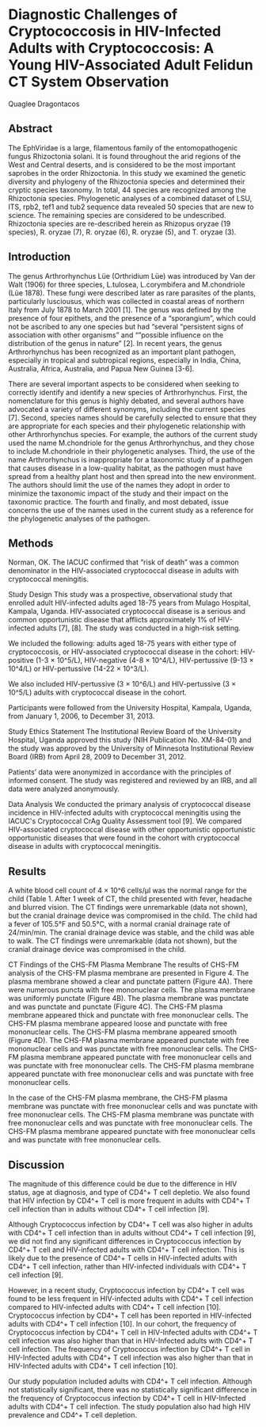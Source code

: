 # Diagnostic Challenges of Cryptococcosis in HIV-Infected Adults with Cryptococcosis: A Young HIV-Associated Adult Felidun CT System Observation
Quaglee Dragontacos


## Abstract
The EphViridae is a large, filamentous family of the entomopathogenic fungus Rhizoctonia solani. It is found throughout the arid regions of the West and Central deserts, and is considered to be the most important saprobes in the order Rhizoctonia. In this study we examined the genetic diversity and phylogeny of the Rhizoctonia species and determined their cryptic species taxonomy. In total, 44 species are recognized among the Rhizoctonia species. Phylogenetic analyses of a combined dataset of LSU, ITS, rpb2, tef1 and tub2 sequence data revealed 50 species that are new to science. The remaining species are considered to be undescribed. Rhizoctonia species are re-described herein as Rhizopus oryzae (19 species), R. oryzae (7), R. oryzae (6), R. oryzae (5), and T. oryzae (3).


## Introduction
The genus Arthrorhynchus Lüe (Orthridium Lüe) was introduced by Van der Walt (1906) for three species, L.tulosea, L.corymbifera and M.chondriole (Lüe 1878). These fungi were described later as rare parasites of the plants, particularly lusciousus, which was collected in coastal areas of northern Italy from July 1878 to March 2001 [1]. The genus was defined by the presence of four epithets, and the presence of a “sporangium”, which could not be ascribed to any one species but had “several “persistent signs of association with other organisms” and “”possible influence on the distribution of the genus in nature” [2]. In recent years, the genus Arthrorhynchus has been recognized as an important plant pathogen, especially in tropical and subtropical regions, especially in India, China, Australia, Africa, Australia, and Papua New Guinea [3-6].

There are several important aspects to be considered when seeking to correctly identify and identify a new species of Arthrorhynchus. First, the nomenclature for this genus is highly debated, and several authors have advocated a variety of different synonyms, including the current species [7]. Second, species names should be carefully selected to ensure that they are appropriate for each species and their phylogenetic relationship with other Arthrorhynchus species. For example, the authors of the current study used the name M.chondriole for the genus Arthrorhynchus, and they chose to include M.chondriole in their phylogenetic analyses. Third, the use of the name Arthrorhynchus is inappropriate for a taxonomic study of a pathogen that causes disease in a low-quality habitat, as the pathogen must have spread from a healthy plant host and then spread into the new environment. The authors should limit the use of the names they adopt in order to minimize the taxonomic impact of the study and their impact on the taxonomic practice. The fourth and finally, and most debated, issue concerns the use of the names used in the current study as a reference for the phylogenetic analyses of the pathogen.


## Methods
 Norman, OK. The IACUC confirmed that “risk of death” was a common denominator in the HIV-associated cryptococcal disease in adults with cryptococcal meningitis.

Study Design
This study was a prospective, observational study that enrolled adult HIV-infected adults aged 18-75 years from Mulago Hospital, Kampala, Uganda. HIV-associated cryptococcal disease is a serious and common opportunistic disease that afflicts approximately 1% of HIV-infected adults [7], [8]. The study was conducted in a high-risk setting.

We included the following: adults aged 18-75 years with either type of cryptococcosis, or HIV-associated cryptococcal disease in the cohort: HIV-positive (1-3 × 10^5/L), HIV-negative (4-8 × 10^4/L), HIV-pertussive (9-13 × 10^4/L) or HIV-pertussive (14-22 × 10^3/L).

We also included HIV-pertussive (3 × 10^6/L) and HIV-pertussive (3 × 10^5/L) adults with cryptococcal disease in the cohort.

Participants were followed from the University Hospital, Kampala, Uganda, from January 1, 2006, to December 31, 2013.

Study Ethics Statement
The Institutional Review Board of the University Hospital, Uganda approved this study (NIH Publication No. XM-84-01) and the study was approved by the University of Minnesota Institutional Review Board (IRB) from April 28, 2009 to December 31, 2012.

Patients’ data were anonymized in accordance with the principles of informed consent. The study was registered and reviewed by an IRB, and all data were analyzed anonymously.

Data Analysis
We conducted the primary analysis of cryptococcal disease incidence in HIV-infected adults with cryptococcal meningitis using the IACUC's Cryptococcal CrAg Quality Assessment tool [9]. We compared HIV-associated cryptococcal disease with other opportunistic opportunistic opportunistic diseases that were found in the cohort with cryptococcal disease in adults with cryptococcal meningitis.


## Results
A white blood cell count of 4 × 10^6 cells/µl was the normal range for the child (Table 1. After 1 week of CT, the child presented with fever, headache and blurred vision. The CT findings were unremarkable (data not shown), but the cranial drainage device was compromised in the child. The child had a fever of 105.5°F and 50.5°C, with a normal cranial drainage rate of 24/min/min. The cranial drainage device was stable, and the child was able to walk. The CT findings were unremarkable (data not shown), but the cranial drainage device was compromised in the child.

CT Findings of the CHS-FM Plasma Membrane
The results of CHS-FM analysis of the CHS-FM plasma membrane are presented in Figure 4. The plasma membrane showed a clear and punctate pattern (Figure 4A). There were numerous puncta with free mononuclear cells. The plasma membrane was uniformly punctate (Figure 4B). The plasma membrane was punctate and was punctate and punctate (Figure 4C). The CHS-FM plasma membrane appeared thick and punctate with free mononuclear cells. The CHS-FM plasma membrane appeared loose and punctate with free mononuclear cells. The CHS-FM plasma membrane appeared smooth (Figure 4D). The CHS-FM plasma membrane appeared punctate with free mononuclear cells and was punctate with free mononuclear cells. The CHS-FM plasma membrane appeared punctate with free mononuclear cells and was punctate with free mononuclear cells. The CHS-FM plasma membrane appeared punctate with free mononuclear cells and was punctate with free mononuclear cells.

In the case of the CHS-FM plasma membrane, the CHS-FM plasma membrane was punctate with free mononuclear cells and was punctate with free mononuclear cells. The CHS-FM plasma membrane was punctate with free mononuclear cells and was punctate with free mononuclear cells. The CHS-FM plasma membrane appeared punctate with free mononuclear cells and was punctate with free mononuclear cells.


## Discussion
The magnitude of this difference could be due to the difference in HIV status, age at diagnosis, and type of CD4^+ T cell depletio. We also found that HIV infection by CD4^+ T cell is more frequent in adults with CD4^+ T cell infection than in adults without CD4^+ T cell infection [9].

Although Cryptococcus infection by CD4^+ T cell was also higher in adults with CD4^+ T cell infection than in adults without CD4^+ T cell infection [9], we did not find any significant differences in Cryptococcus infection by CD4^+ T cell and HIV-infected adults with CD4^+ T cell infection. This is likely due to the presence of CD4^+ T cells in HIV-infected adults with CD4^+ T cell infection, rather than HIV-infected individuals with CD4^+ T cell infection [9].

However, in a recent study, Cryptococcus infection by CD4^+ T cell was found to be less frequent in HIV-infected adults with CD4^+ T cell infection compared to HIV-infected adults with CD4^+ T cell infection [10]. Cryptococcus infection by CD4^+ T cell has been reported in HIV-infected adults with CD4^+ T cell infection [10]. In our cohort, the frequency of Cryptococcus infection by CD4^+ T cell in HIV-Infected adults with CD4^+ T cell infection was also higher than that in HIV-Infected adults with CD4^+ T cell infection. The frequency of Cryptococcus infection by CD4^+ T cell in HIV-Infected adults with CD4^+ T cell infection was also higher than that in HIV-Infected adults with CD4^+ T cell infection [10].

Our study population included adults with CD4^+ T cell infection. Although not statistically significant, there was no statistically significant difference in the frequency of Cryptococcus infection by CD4^+ T cell in HIV-Infected adults with CD4^+ T cell infection. The study population also had high HIV prevalence and CD4^+ T cell depletion.
